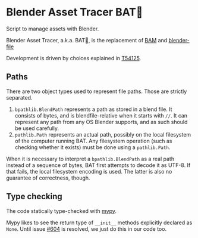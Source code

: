 # Blender Asset Tracer BAT🦇

Script to manage assets with Blender.

Blender Asset Tracer, a.k.a. BAT🦇, is the replacement of
[BAM](https://developer.blender.org/diffusion/BAM/) and
[blender-file](https://developer.blender.org/source/blender-file/)

Development is driven by choices explained in [T54125](https://developer.blender.org/T54125).


## Paths

There are two object types used to represent file paths. Those are strictly separated.

1. `bpathlib.BlendPath` represents a path as stored in a blend file. It consists of bytes, and is
   blendfile-relative when it starts with `//`. It can represent any path from any OS Blender
   supports, and as such should be used carefully.
2. `pathlib.Path` represents an actual path, possibly on the local filesystem of the computer
   running BAT. Any filesystem operation (such as checking whether it exists) must be done using a
   `pathlib.Path`.

When it is necessary to interpret a `bpathlib.BlendPath` as a real path instead of a sequence of
bytes, BAT first attempts to decode it as UTF-8. If that fails, the local filesystem encoding is
used. The latter is also no guarantee of correctness, though.


## Type checking

The code statically type-checked with [mypy](http://mypy-lang.org/).

Mypy likes to see the return type of `__init__` methods explicitly declared as `None`. Until issue
[#604](https://github.com/python/mypy/issues/604) is resolved, we just do this in our code too.
